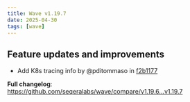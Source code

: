 ```yaml
---
title: Wave v1.19.7
date: 2025-04-30
tags: [wave]
---
```


## Feature updates and improvements

- Add K8s tracing info by @pditommaso in [f2b1177](https://github.com/seqeralabs/wave/commit/f2b1177d53d1e49e1fb4f584da89aa177dcbbe08)

**Full changelog**: https://github.com/seqeralabs/wave/compare/v1.19.6...v1.19.7

